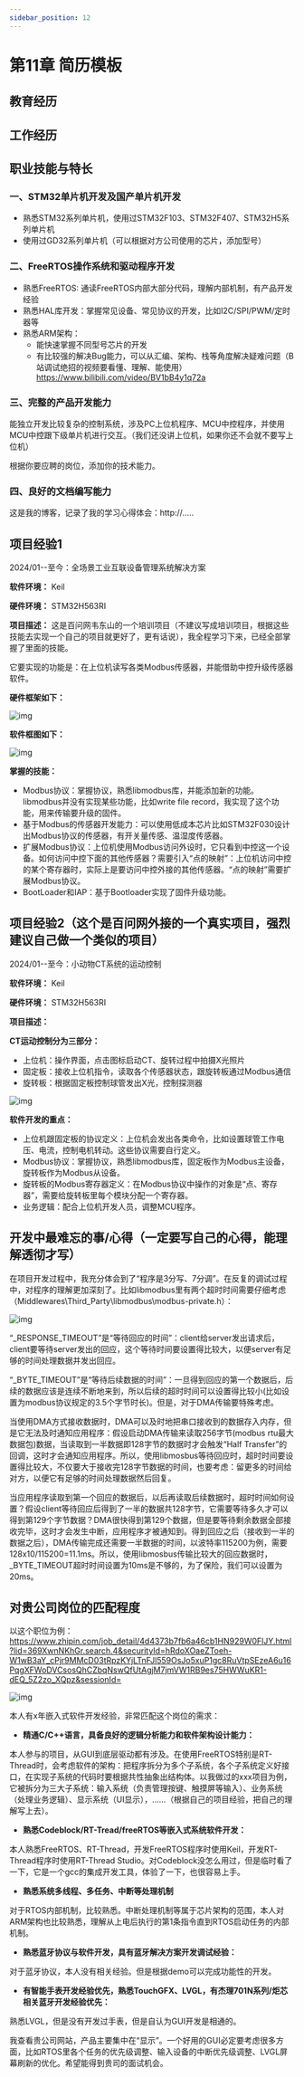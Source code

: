 ```yaml
---
sidebar_position: 12
---
```


# 第11章 简历模板

## **教育经历**

## **工作经历**

## **职业技能与特长**

### 一、STM32单片机开发及国产单片机开发

- 熟悉STM32系列单片机，使用过STM32F103、STM32F407、STM32H5系列单片机
- 使用过GD32系列单片机（可以根据对方公司使用的芯片，添加型号）

### 二、FreeRTOS操作系统和驱动程序开发

- 熟悉FreeRTOS: 通读FreeRTOS内部大部分代码，理解内部机制，有产品开发经验
- 熟悉HAL库开发：掌握常见设备、常见协议的开发，比如I2C/SPI/PWM/定时器等
- 熟悉ARM架构：
  - 能快速掌握不同型号芯片的开发
  - 有比较强的解决Bug能力，可以从汇编、架构、栈等角度解决疑难问题（B站调试绝招的视频要看懂、理解、能使用）https://www.bilibili.com/video/BV1bB4y1q72a

### 三、完整的产品开发能力

能独立开发比较复杂的控制系统，涉及PC上位机程序、MCU中控程序，并使用MCU中控跟下级单片机进行交互。（我们还没讲上位机，如果你还不会就不要写上位机）

根据你要应聘的岗位，添加你的技术能力。

### 四、良好的文档编写能力

这是我的博客，记录了我的学习心得体会：http://.....

## **项目经验1**

2024/01--至今：全场景工业互联设备管理系统解决方案

**软件环境：** Keil

**硬件环境：** STM32H563RI

**项目描述：** 这是百问网韦东山的一个培训项目（不建议写成培训项目，根据这些技能去实现一个自己的项目就更好了，更有话说），我全程学习下来，已经全部掌握了里面的技能。

它要实现的功能是：在上位机读写各类Modbus传感器，并能借助中控升级传感器软件。

**硬件框架如下：**

![img](pic/chapter12/image1.png)  

**软件框图如下：**

![img](pic/chapter12/image2.png) 

**掌握的技能：** 

- Modbus协议：掌握协议，熟悉libmodbus库，并能添加新的功能。libmodbus并没有实现某些功能，比如write file record，我实现了这个功能，用来传输要升级的固件。
- 基于Modbus的传感器开发能力：可以使用低成本芯片比如STM32F030设计出Modbus协议的传感器，有开关量传感、温湿度传感器。
- 扩展Modbus协议：上位机使用Modbus访问外设时，它只看到中控这一个设备。如何访问中控下面的其他传感器？需要引入“点的映射”：上位机访问中控的某个寄存器时，实际上是要访问中控外接的其他传感器。“点的映射”需要扩展Modbus协议。
- BootLoader和IAP：基于Bootloader实现了固件升级功能。


## **项目经验2（这个是百问网外接的一个真实项目，强烈建议自己做一个类似的项目）**

2024/01--至今：小动物CT系统的运动控制

**软件环境：** Keil

**硬件环境：** STM32H563RI

**项目描述：**

**CT运动控制分为三部分：**

- 上位机：操作界面，点击图标启动CT、旋转过程中拍摄X光照片
- 固定板：接收上位机指令，读取各个传感器状态，跟旋转板通过Modbus通信
- 旋转板：根据固定板控制球管发出X光，控制探测器

![img](pic/chapter12/image3.png) 

**软件开发的重点：**

- 上位机跟固定板的协议定义：上位机会发出各类命令，比如设置球管工作电压、电流，控制电机转动。这些协议需要自行定义。
- Modbus协议：掌握协议，熟悉libmodbus库，固定板作为Modbus主设备，旋转板作为Modbus从设备。 
- 旋转板的Modbus寄存器定义：在Modbus协议中操作的对象是“点、寄存器”，需要给旋转板里每个模块分配一个寄存器。
- 业务逻辑：配合上位机开发人员，调整MCU程序。

## **开发中最难忘的事/心得（一定要写自己的心得，能理解透彻才写）**

在项目开发过程中，我充分体会到了“程序是3分写、7分调”。在反复的调试过程中，对程序的理解更加深刻了。比如libmodbus里有两个超时时间需要仔细考虑（Middlewares\Third_Party\libmodbus\modbus-private.h）：

![img](pic/chapter12/image4.png) 

“_RESPONSE_TIMEOUT”是“等待回应的时间”：client给server发出请求后，client要等待server发出的回应，这个等待时间要设置得比较大，以便server有足够的时间处理数据并发出回应。

“_BYTE_TIMEOUT”是“等待后续数据的时间”：一旦得到回应的第一个数据后，后续的数据应该是连续不断地来到，所以后续的超时时间可以设置得比较小(比如设置为modbus协议规定的3.5个字节时长)。但是，对于DMA传输要特殊考虑。

当使用DMA方式接收数据时，DMA可以及时地把串口接收到的数据存入内存，但是它无法及时通知应用程序：假设启动DMA传输来读取256字节(modbus rtu最大数据包)数据，当读取到一半数据即128字节的数据时才会触发“Half Transfer”的回调，这时才会通知应用程序。所以，使用libmosbus等待回应时，超时时间要设置得比较大，不仅要大于接收完128字节数据的时间，也要考虑：留更多的时间给对方，以便它有足够的时间处理数据然后回复。

当应用程序读取到第一个回应的数据后，以后再读取后续数据时，超时时间如何设置？假设client等待回应后得到了一半的数据共128字节，它需要等待多久才可以得到第129个字节数据？DMA很快得到第129个数据，但是要等待剩余数据全部接收完毕，这时才会发生中断，应用程序才被通知到。得到回应之后（接收到一半的数据之后），DMA传输完成还需要一半数据的时间，以波特率115200为例，需要128x10/115200=11.1ms。所以，使用libmosbus传输比较大的回应数据时，_BYTE_TIMEOUT超时时间设置为10ms是不够的，为了保险，我们可以设置为20ms。

## **对贵公司岗位的匹配程度**

以这个职位为例：https://www.zhipin.com/job_detail/4d4373b7fb6a46cb1HN929W0FlJY.html?lid=369XwnNKhGr.search.4&securityId=hRdoXOaeZToeh-W1wB3aY_cPjr9MMcD03tRpzKYjLTnFJl559OsJo5xuP1gc8RuVtpSEzeA6u16PqgXFWoDVCsosQhCZbqNswQfUtAgjM7jmVW1RB9es75HWWuKR1-dEQ_5Z2zo_XQpz&sessionId=

![img](pic/chapter12/image5.png) 

本人有x年嵌入式软件开发经验，非常匹配这个岗位的需求：

- **精通C/C++语言，具备良好的逻辑分析能力和软件架构设计能力：**

本人参与的项目，从GUI到底层驱动都有涉及。在使用FreeRTOS特别是RT-Thread时，会考虑软件的架构：把程序拆分为多个子系统，各个子系统定义好接口，在实现子系统的代码时要根据共性抽象出结构体。以我做过的xxx项目为例，它被拆分为三大子系统：输入系统（负责管理按键、触摸屏等输入）、业务系统（处理业务逻辑）、显示系统（UI显示），……（根据自己的项目经验，把自己的理解写上去）。

- **熟悉Codeblock/RT-Tread/freeRTOS等嵌入式系统软件开发：**

本人熟悉FreeRTOS、RT-Thread，开发FreeRTOS程序时使用Keil，开发RT-Thread程序时使用RT-Thread Studio。对Codeblock没怎么用过，但是临时看了一下，它是一个gcc的集成开发工具，体验了一下，也很容易上手。

- **熟悉系统多线程、多任务、中断等处理机制**

对于RTOS内部机制，比较熟悉。中断处理机制等属于芯片架构的范围，本人对ARM架构也比较熟悉，理解从上电后执行的第1条指令直到RTOS启动任务的内部机制。

- **熟悉蓝牙协议与软件开发，具有蓝牙解决方案开发调试经验：**

对于蓝牙协议，本人没有相关经验。但是根据demo可以完成功能性的开发。

- **有智能手表开发经验优先，熟悉TouchGFX、LVGL，有杰理701N系列/炬芯相关蓝牙开发经验优先：**

熟悉LVGL，但是没有开发过手表，但是自认为GUI开发是相通的。

我查看贵公司网站，产品主要集中在“显示”。一个好用的GUI必定要考虑很多方面，比如RTOS里各个任务的优先级调整、输入设备的中断优先级调整、LVGL屏幕刷新的优化。希望能得到贵司的面试机会。